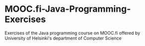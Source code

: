 # MOOC.fi-Java-Programming-Exercises
Exercises of the Java programming course on MOOC.fi offered by University of Helsinki's department of Computer Science
